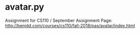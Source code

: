 # avatar.py
Assignment for CS110 / September 
Assignment Page: http://benjdd.com/courses/cs110/fall-2018/pas/avatar/index.html
